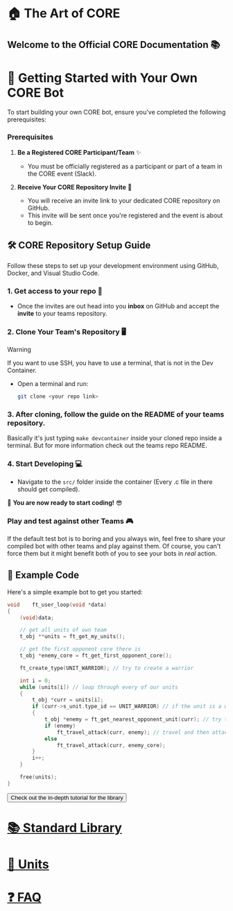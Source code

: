 # 🏠 The Art of CORE

## Welcome to the Official CORE Documentation 📚

# 🚀 Getting Started with Your Own CORE Bot

To start building your own CORE bot, ensure you've completed the following prerequisites:

### Prerequisites

1. **Be a Registered CORE Participant/Team** ✨

   - You must be officially registered as a participant or part of a team in the CORE event (Slack).

2. **Receive Your CORE Repository Invite** 📧
   - You will receive an invite link to your dedicated CORE repository on GitHub.
   - This invite will be sent once you're registered and the event is about to begin.

## 🛠️ CORE Repository Setup Guide

Follow these steps to set up your development environment using GitHub, Docker, and Visual Studio Code.

### 1. Get access to your repo 🍴

- Once the invites are out head into you **inbox** on GitHub and accept the **invite** to your teams repository.

### 2. Clone Your Team's Repository 🖥️

> [!WARNING]
> If you want to use SSH, you have to use a terminal, that is not in the Dev Container.

- Open a terminal and run:
  ```bash
  git clone <your repo link>
  ```

### 3. After cloning, follow the guide on the README of your teams repository.

Basically it's just typing `make devcontainer` inside your cloned repo inside a terminal. But for more information check out the teams repo README.

### 4. Start Developing 💻

- Navigate to the `src/` folder inside the container (Every .c file in there should get compiled).

🎉 **You are now ready to start coding!** 😎

### Play and test against other Teams 🎮

If the default test bot is to boring and you always win, feel free to share your compiled
bot with other teams and play against them. Of course, you can't force them but it might
benefit both of you to see your bots in _real_ action.

## 📝 Example Code

Here's a simple example bot to get you started:

```c
void	ft_user_loop(void *data)
{
	(void)data;

    // get all units of own team
	t_obj **units = ft_get_my_units();

    // get the first opponent core there is
	t_obj *enemy_core = ft_get_first_opponent_core();

	ft_create_type(UNIT_WARRIOR); // try to create a warrior

	int i = 0;
	while (units[i]) // loop through every of our units
	{
		t_obj *curr = units[i];
		if (curr->s_unit.type_id == UNIT_WARRIOR) // if the unit is a warrior
		{
			t_obj *enemy = ft_get_nearest_opponent_unit(curr); // try to get the closest core to current unit
			if (enemy)
				ft_travel_attack(curr, enemy); // travel and then attack to the obj
			else
				ft_travel_attack(curr, enemy_core);
		}
		i++;
	}

	free(units);
}
```

<button onclick="inDepthTutorial()" id="in-depth">Check out the in-depth tutorial for the library</button>

# [📚 Standard Library](standard-library/)

# [👥 Units](units/)

# [❓ FAQ](../faq.md)
